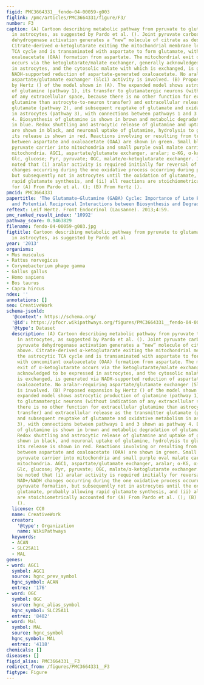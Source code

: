 ```yaml
---
figid: PMC3664331__fendo-04-00059-g003
figlink: /pmc/articles/PMC3664331/figure/F3/
number: F3
caption: (A) Cartoon describing metabolic pathway from pyruvate to glutamate/glutamine
  in astrocytes, as suggested by Pardo et al. (). Joint pyruvate carboxylase and pyruvate
  dehydrogenase activation generates a “new” molecule of citrate as described above.
  Citrate-derived α-ketoglutarate exiting the mitochondrial membrane leaves the astrocytic
  TCA cycle and is transaminated with aspartate to form glutamate, with concomitant
  oxaloacetate (OAA) formation from aspartate. The mitochondrial exit of α-ketoglutarate
  occurs via the ketoglutarate/malate exchanger, generally acknowledged to be expressed
  in astrocytes, and the cytosolic malate with which is exchanged, is generated via
  NADH-supported reduction of aspartate-generated oxaloacetate. No aralar-requiring
  aspartate/glutamate exchanger (Slc1) activity is involved. (B) Proposed expansion
  by Hertz () of the model shown in (A). The expanded model shows astrocytic production
  of glutamine (pathway 1), its transfer to glutamatergic neurons (without indication
  of any extracellular space, because there is no other function for extracellular
  glutamine than astrocyte-to-neuron transfer) and extracellular release as the transmitter
  glutamate (pathway 2), and subsequent reuptake of glutamate and oxidative metabolism
  in astrocytes (pathway 3), with connections between pathways 1 and 3 shown as pathway
  4. Biosynthesis of glutamine is shown in brown and metabolic degradation of glutamate
  in blue. Redox shuttling and astrocytic release of glutamine and uptake of glutamate
  are shown in black, and neuronal uptake of glutamine, hydrolysis to glutamate, and
  its release is shown in red. Reactions involving or resulting from transamination
  between aspartate and oxaloacetate (OAA) are shown in green. Small blue oval is
  pyruvate carrier into mitochondria and small purple oval malate carrier out from
  mitochondria. AGC1, aspartate/glutamate exchanger, aralar; α-KG, α-ketoglutarate;
  Glc, glucose; Pyr, pyruvate; OGC, malate/α-ketoglutarate exchanger. It should be
  noted that (i) aralar activity is required initially for reversal of cytosolic NAD+/NADH
  changes occurring during the one oxidative process occurring during pyruvate formation,
  but subsequently not in astrocytes until the oxidation of glutamate, probably allowing
  rapid glutamate synthesis, and (ii) all reactions are stoichiometrically accounted
  for (A) From Pardo et al. (); (B) From Hertz ().
pmcid: PMC3664331
papertitle: 'The Glutamate–Glutamine (GABA) Cycle: Importance of Late Postnatal Development
  and Potential Reciprocal Interactions between Biosynthesis and Degradation.'
reftext: Leif Hertz. Front Endocrinol (Lausanne). 2013;4:59.
pmc_ranked_result_index: '10992'
pathway_score: 0.9463829
filename: fendo-04-00059-g003.jpg
figtitle: Cartoon describing metabolic pathway from pyruvate to glutamate/glutamine
  in astrocytes, as suggested by Pardo et al
year: '2013'
organisms:
- Mus musculus
- Rattus norvegicus
- Corynebacterium phage gamma
- Gallus gallus
- Homo sapiens
- Bos taurus
- Capra hircus
ndex: ''
annotations: []
seo: CreativeWork
schema-jsonld:
  '@context': https://schema.org/
  '@id': https://pfocr.wikipathways.org/figures/PMC3664331__fendo-04-00059-g003.html
  '@type': Dataset
  description: (A) Cartoon describing metabolic pathway from pyruvate to glutamate/glutamine
    in astrocytes, as suggested by Pardo et al. (). Joint pyruvate carboxylase and
    pyruvate dehydrogenase activation generates a “new” molecule of citrate as described
    above. Citrate-derived α-ketoglutarate exiting the mitochondrial membrane leaves
    the astrocytic TCA cycle and is transaminated with aspartate to form glutamate,
    with concomitant oxaloacetate (OAA) formation from aspartate. The mitochondrial
    exit of α-ketoglutarate occurs via the ketoglutarate/malate exchanger, generally
    acknowledged to be expressed in astrocytes, and the cytosolic malate with which
    is exchanged, is generated via NADH-supported reduction of aspartate-generated
    oxaloacetate. No aralar-requiring aspartate/glutamate exchanger (Slc1) activity
    is involved. (B) Proposed expansion by Hertz () of the model shown in (A). The
    expanded model shows astrocytic production of glutamine (pathway 1), its transfer
    to glutamatergic neurons (without indication of any extracellular space, because
    there is no other function for extracellular glutamine than astrocyte-to-neuron
    transfer) and extracellular release as the transmitter glutamate (pathway 2),
    and subsequent reuptake of glutamate and oxidative metabolism in astrocytes (pathway
    3), with connections between pathways 1 and 3 shown as pathway 4. Biosynthesis
    of glutamine is shown in brown and metabolic degradation of glutamate in blue.
    Redox shuttling and astrocytic release of glutamine and uptake of glutamate are
    shown in black, and neuronal uptake of glutamine, hydrolysis to glutamate, and
    its release is shown in red. Reactions involving or resulting from transamination
    between aspartate and oxaloacetate (OAA) are shown in green. Small blue oval is
    pyruvate carrier into mitochondria and small purple oval malate carrier out from
    mitochondria. AGC1, aspartate/glutamate exchanger, aralar; α-KG, α-ketoglutarate;
    Glc, glucose; Pyr, pyruvate; OGC, malate/α-ketoglutarate exchanger. It should
    be noted that (i) aralar activity is required initially for reversal of cytosolic
    NAD+/NADH changes occurring during the one oxidative process occurring during
    pyruvate formation, but subsequently not in astrocytes until the oxidation of
    glutamate, probably allowing rapid glutamate synthesis, and (ii) all reactions
    are stoichiometrically accounted for (A) From Pardo et al. (); (B) From Hertz
    ().
  license: CC0
  name: CreativeWork
  creator:
    '@type': Organization
    name: WikiPathways
  keywords:
  - ACAN
  - SLC25A11
  - MAL
genes:
- word: AGC1
  symbol: AGC1
  source: hgnc_prev_symbol
  hgnc_symbol: ACAN
  entrez: '176'
- word: OGC
  symbol: OGC
  source: hgnc_alias_symbol
  hgnc_symbol: SLC25A11
  entrez: '8402'
- word: Mal
  symbol: MAL
  source: hgnc_symbol
  hgnc_symbol: MAL
  entrez: '4118'
chemicals: []
diseases: []
figid_alias: PMC3664331__F3
redirect_from: /figures/PMC3664331__F3
figtype: Figure
---
```

